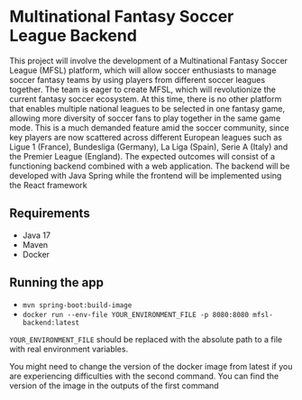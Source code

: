 # Multinational Fantasy Soccer League Backend
This project will involve the development of a Multinational Fantasy Soccer
League (MFSL) platform, which will allow soccer enthusiasts to manage soccer fantasy teams
by using players from different soccer leagues together. The team is eager to create MFSL,
which will revolutionize the current fantasy soccer ecosystem. At this time, there is no other
platform that enables multiple national leagues to be selected in one fantasy game, allowing
more diversity of soccer fans to play together in the same game mode. This is a much
demanded feature amid the soccer community, since key players are now scattered across
different European leagues such as Ligue 1 (France), Bundesliga (Germany), La Liga (Spain),
Serie A (Italy) and the Premier League (England). The expected outcomes will consist of a
functioning backend combined with a web application. The backend will be developed with Java
Spring while the frontend will be implemented using the React framework
## Requirements
* Java 17
* Maven
* Docker
## Running the app
* `mvn spring-boot:build-image`
* `docker run --env-file YOUR_ENVIRONMENT_FILE -p 8080:8080 mfsl-backend:latest`

`YOUR_ENVIRONMENT_FILE` should be replaced with the absolute path to a file with real environment variables.

You might need to change the version of the docker image from latest if you are experiencing difficulties 
with the second command. You can find the version of the image in the outputs of the first command
